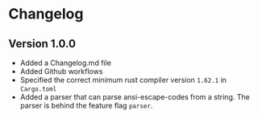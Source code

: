 # Changelog

## Version 1.0.0

- Added a Changelog.md file
- Added Github workflows
- Specified the correct minimum rust compiler version `1.62.1` in `Cargo.toml`
- Added a parser that can parse ansi-escape-codes from a string. The parser is behind the feature flag `parser`.
